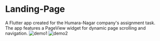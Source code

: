 # Landing-Page
A Flutter app created for the Humara-Nagar company's assignment task. The app features a PageView widget for dynamic page scrolling and navigation.
![demo1](https://github.com/asahai17/Landing-Page/assets/76783169/149cd98d-3e9a-412e-8949-e444a180f6c7)
![demo2](https://github.com/asahai17/Landing-Page/assets/76783169/c6be31bb-5fef-48f0-9662-c78414323c62)
